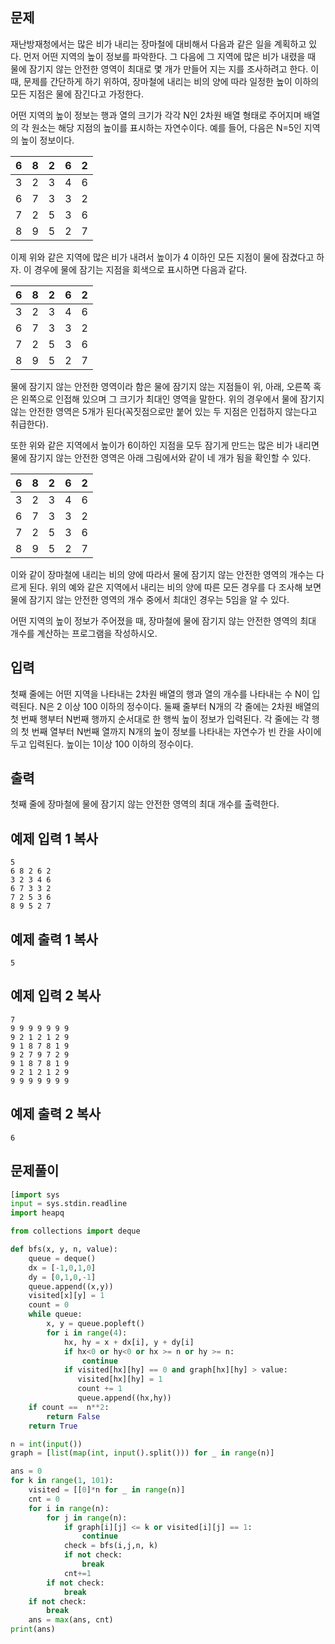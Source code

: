 ## 문제

재난방재청에서는 많은 비가 내리는 장마철에 대비해서 다음과 같은 일을 계획하고 있다. 먼저 어떤 지역의 높이 정보를 파악한다. 그 다음에 그 지역에 많은 비가 내렸을 때 물에 잠기지 않는 안전한 영역이 최대로 몇 개가 만들어 지는 지를 조사하려고 한다. 이때, 문제를 간단하게 하기 위하여, 장마철에 내리는 비의 양에 따라 일정한 높이 이하의 모든 지점은 물에 잠긴다고 가정한다.

어떤 지역의 높이 정보는 행과 열의 크기가 각각 N인 2차원 배열 형태로 주어지며 배열의 각 원소는 해당 지점의 높이를 표시하는 자연수이다. 예를 들어, 다음은 N=5인 지역의 높이 정보이다.

| 6    | 8    | 2    | 6    | 2    |
| ---- | ---- | ---- | ---- | ---- |
| 3    | 2    | 3    | 4    | 6    |
| 6    | 7    | 3    | 3    | 2    |
| 7    | 2    | 5    | 3    | 6    |
| 8    | 9    | 5    | 2    | 7    |

이제 위와 같은 지역에 많은 비가 내려서 높이가 4 이하인 모든 지점이 물에 잠겼다고 하자. 이 경우에 물에 잠기는 지점을 회색으로 표시하면 다음과 같다. 

| 6    | 8    | 2    | 6    | 2    |
| ---- | ---- | ---- | ---- | ---- |
| 3    | 2    | 3    | 4    | 6    |
| 6    | 7    | 3    | 3    | 2    |
| 7    | 2    | 5    | 3    | 6    |
| 8    | 9    | 5    | 2    | 7    |

물에 잠기지 않는 안전한 영역이라 함은 물에 잠기지 않는 지점들이 위, 아래, 오른쪽 혹은 왼쪽으로 인접해 있으며 그 크기가 최대인 영역을 말한다. 위의 경우에서 물에 잠기지 않는 안전한 영역은 5개가 된다(꼭짓점으로만 붙어 있는 두 지점은 인접하지 않는다고 취급한다). 

또한 위와 같은 지역에서 높이가 6이하인 지점을 모두 잠기게 만드는 많은 비가 내리면 물에 잠기지 않는 안전한 영역은 아래 그림에서와 같이 네 개가 됨을 확인할 수 있다. 

| 6    | 8    | 2    | 6    | 2    |
| ---- | ---- | ---- | ---- | ---- |
| 3    | 2    | 3    | 4    | 6    |
| 6    | 7    | 3    | 3    | 2    |
| 7    | 2    | 5    | 3    | 6    |
| 8    | 9    | 5    | 2    | 7    |

이와 같이 장마철에 내리는 비의 양에 따라서 물에 잠기지 않는 안전한 영역의 개수는 다르게 된다. 위의 예와 같은 지역에서 내리는 비의 양에 따른 모든 경우를 다 조사해 보면 물에 잠기지 않는 안전한 영역의 개수 중에서 최대인 경우는 5임을 알 수 있다. 

어떤 지역의 높이 정보가 주어졌을 때, 장마철에 물에 잠기지 않는 안전한 영역의 최대 개수를 계산하는 프로그램을 작성하시오. 

## 입력

첫째 줄에는 어떤 지역을 나타내는 2차원 배열의 행과 열의 개수를 나타내는 수 N이 입력된다. N은 2 이상 100 이하의 정수이다. 둘째 줄부터 N개의 각 줄에는 2차원 배열의 첫 번째 행부터 N번째 행까지 순서대로 한 행씩 높이 정보가 입력된다. 각 줄에는 각 행의 첫 번째 열부터 N번째 열까지 N개의 높이 정보를 나타내는 자연수가 빈 칸을 사이에 두고 입력된다. 높이는 1이상 100 이하의 정수이다.

## 출력

첫째 줄에 장마철에 물에 잠기지 않는 안전한 영역의 최대 개수를 출력한다.

## 예제 입력 1 복사

```
5
6 8 2 6 2
3 2 3 4 6
6 7 3 3 2
7 2 5 3 6
8 9 5 2 7
```

## 예제 출력 1 복사

```
5
```

## 예제 입력 2 복사

```
7
9 9 9 9 9 9 9
9 2 1 2 1 2 9
9 1 8 7 8 1 9
9 2 7 9 7 2 9
9 1 8 7 8 1 9
9 2 1 2 1 2 9
9 9 9 9 9 9 9
```

## 예제 출력 2 복사

```
6
```

## 문제풀이

```python
[import sys
input = sys.stdin.readline
import heapq

from collections import deque

def bfs(x, y, n, value):
    queue = deque()
    dx = [-1,0,1,0]
    dy = [0,1,0,-1]
    queue.append((x,y))
    visited[x][y] = 1
    count = 0
    while queue:
        x, y = queue.popleft()
        for i in range(4):
            hx, hy = x + dx[i], y + dy[i]
            if hx<0 or hy<0 or hx >= n or hy >= n:
                continue
            if visited[hx][hy] == 0 and graph[hx][hy] > value:
               visited[hx][hy] = 1
               count += 1
               queue.append((hx,hy))
    if count ==  n**2:
        return False
    return True

n = int(input())
graph = [list(map(int, input().split())) for _ in range(n)]

ans = 0
for k in range(1, 101):
    visited = [[0]*n for _ in range(n)]
    cnt = 0
    for i in range(n):
        for j in range(n):
            if graph[i][j] <= k or visited[i][j] == 1:
                continue
            check = bfs(i,j,n, k)
            if not check:
                break
            cnt+=1
        if not check:
            break
    if not check:
        break
    ans = max(ans, cnt)
print(ans)
```
